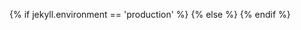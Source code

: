 {% if jekyll.environment == 'production' %}
    <script src="/assets/js/concatenated.min.js?v={{ site.version }}"></script>
{% else %}
    <script src="/assets/js/navigation.js?v={{ site.version }}"></script>
    <script src="/assets/js/bg-switch.js?v={{ site.version }}"></script>
    <script src="/assets/js/animations.js?v={{ site.version }}"></script>
    <script src="/assets/js/image-lazyloader.js?v={{ site.version }}"></script>
{% endif %}